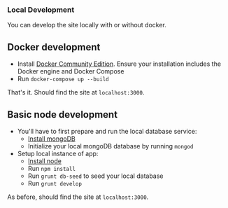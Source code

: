 ### Local Development
You can develop the site locally with or without docker.

## Docker development
* Install [Docker Community Edition](https://docs.docker.com/engine/installation/). Ensure your installation includes
the Docker engine and Docker Compose
* Run `docker-compose up --build`

That's it. Should find the site at `localhost:3000`.

## Basic node development
* You'll have to first prepare and run the local database service:
  * [Install mongoDB](https://www.mongodb.com/download-center)
  * Initialize your local mongoDB database by running `mongod`
* Setup local instance of app:
  * [Install node](https://nodejs.org/en/download/)
  * Run `npm install`
  * Run `grunt db-seed` to seed your local database
  * Run `grunt develop`

As before, should find the site at `localhost:3000`.
